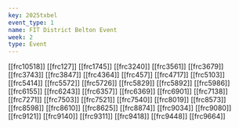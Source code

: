 ```yaml
---
key: 2025txbel
event_type: 1
name: FIT District Belton Event
week: 2
type: Event
---
```

[[frc10518]]
[[frc127]]
[[frc1745]]
[[frc3240]]
[[frc3561]]
[[frc3679]]
[[frc3743]]
[[frc3847]]
[[frc4364]]
[[frc457]]
[[frc4717]]
[[frc5103]]
[[frc5414]]
[[frc5572]]
[[frc5726]]
[[frc5829]]
[[frc5892]]
[[frc5986]]
[[frc6155]]
[[frc6243]]
[[frc6357]]
[[frc6369]]
[[frc6901]]
[[frc7138]]
[[frc7271]]
[[frc7503]]
[[frc7521]]
[[frc7540]]
[[frc8019]]
[[frc8573]]
[[frc8598]]
[[frc8610]]
[[frc8625]]
[[frc8874]]
[[frc9034]]
[[frc9080]]
[[frc9121]]
[[frc9140]]
[[frc9311]]
[[frc9418]]
[[frc9448]]
[[frc9664]]
